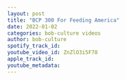 ```yaml
---
layout: post
title: "BCP 300 For Feeding America"
date: 2022-01-02
categories: bob-culture videos
author: bob-culture
spotify_track_id: 
youtube_video_id: ZnZlO3i5F78
apple_track_id: 
youtube_metadata: 
---
```

